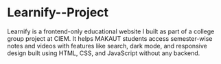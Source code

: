 # Learnify--Project
Learnify is a frontend-only educational website I built as part of a college group project at CIEM. It helps MAKAUT students access semester-wise notes and videos with features like search, dark mode, and responsive design built using HTML, CSS, and JavaScript without any backend.
